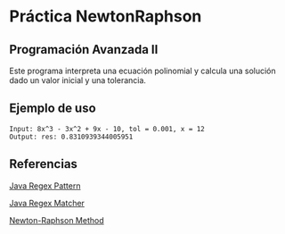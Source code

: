 # Práctica NewtonRaphson
## Programación Avanzada II

Este programa interpreta una ecuación polinomial y calcula una solución dado un valor inicial y una tolerancia.

## Ejemplo de uso
```
Input: 8x^3 - 3x^2 + 9x - 10, tol = 0.001, x = 12
Output: res: 0.8310939344005951
```

## Referencias

[Java Regex Pattern](https://docs.oracle.com/javase/8/docs/api/java/util/regex/Pattern.htm)

[Java Regex Matcher](lhttps://docs.oracle.com/javase/8/docs/api/java/util/regex/Matcher.html)

[Newton-Raphson Method](https://en.wikipedia.org/wiki/Newton%27s_method)

